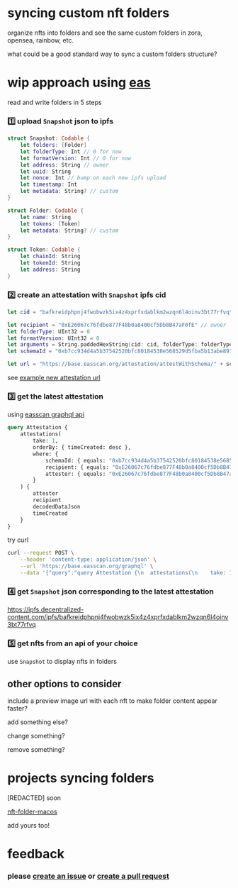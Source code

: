 # syncing custom nft folders

organize nfts into folders and see the same custom folders in zora, opensea, rainbow, etc.

what could be a good standard way to sync a custom folders structure?

# wip approach using [eas](https://docs.attest.org)

read and write folders in 5 steps

### 1️⃣ upload `Snapshot` json to ipfs
```swift
struct Snapshot: Codable {
    let folders: [Folder]
    let folderType: Int // 0 for now
    let formatVersion: Int // 0 for now
    let address: String // owner
    let uuid: String
    let nonce: Int // bump on each new ipfs upload
    let timestamp: Int
    let metadata: String? // custom
}

struct Folder: Codable {
    let name: String
    let tokens: [Token]
    let metadata: String? // custom
}

struct Token: Codable {
    let chainId: String
    let tokenId: String
    let address: String
}
```

### 2️⃣ create an attestation with `Snapshot` ipfs cid
```swift
let cid = "bafkreidphpnj4fwobwzk5ix4z4xprfxdablkm2wzqn6l4oinv3bt77rfvq"

let recipient = "0xE26067c76fdbe877F48b0a8400cf5Db8B47aF0fE" // owner
let folderType: UInt32 = 0
let formatVersion: UInt32 = 0
let arguments = String.paddedHexString(cid: cid, folderType: folderType, formatVersion: formatVersion)
let schemaId = "0xb7cc934d4a5b37542520bfc80184538e568529d5fba5b13abe89109a23620cb6"

let url = "https://base.easscan.org/attestation/attestWithSchema/" + schemaId + "#template=\(recipient)::0:false:\(arguments)"
```
see [example new attestation url](https://base.easscan.org/attestation/attestWithSchema/0xb7cc934d4a5b37542520bfc80184538e568529d5fba5b13abe89109a23620cb6#template=0xE26067c76fdbe877F48b0a8400cf5Db8B47aF0fE::0:false:0x000000000000000000000000000000000000000000000000000000000000006000000000000000000000000000000000000000000000000000000000000000000000000000000000000000000000000000000000000000000000000000000000000000000000000000000000000000000000000000000000000000000000003b6261666b726569647068706e6a3466776f62777a6b356978347a3478707266786461626c6b6d32777a716e366c346f696e763362743737726676710000000000)

### 3️⃣ get the latest attestation
using [easscan graphql api](https://docs.attest.org/docs/developer-tools/api)

```graphql
query Attestation {
    attestations(
        take: 1,
        orderBy: { timeCreated: desc },
        where: { 
            schemaId: { equals: "0xb7cc934d4a5b37542520bfc80184538e568529d5fba5b13abe89109a23620cb6" }, 
            recipient: { equals: "0xE26067c76fdbe877F48b0a8400cf5Db8B47aF0fE" },
            attester: { equals: "0xE26067c76fdbe877F48b0a8400cf5Db8B47aF0fE" } 
        }
    ) {
        attester
        recipient
        decodedDataJson
        timeCreated
    }
}
```
try curl

```sh
curl --request POST \
    --header 'content-type: application/json' \
    --url 'https://base.easscan.org/graphql' \
    --data '{"query":"query Attestation {\n  attestations(\n    take: 1,\n    orderBy: { timeCreated: desc},\n    where: { schemaId: { equals: \"0xb7cc934d4a5b37542520bfc80184538e568529d5fba5b13abe89109a23620cb6\" }, recipient: { equals: \"0xE26067c76fdbe877F48b0a8400cf5Db8B47aF0fE\" }, attester: { equals: \"0xE26067c76fdbe877F48b0a8400cf5Db8B47aF0fE\" } }\n  ) {\n    attester\n    recipient\n    decodedDataJson\n    timeCreated\n  }\n}","variables":{}}'
```

### 4️⃣ get `Snapshot` json corresponding to the latest attestation
https://ipfs.decentralized-content.com/ipfs/bafkreidphpnj4fwobwzk5ix4z4xprfxdablkm2wzqn6l4oinv3bt77rfvq

### 5️⃣ get nfts from an api of your choice
use `Snapshot` to display nfts in folders

## other options to consider

include a preview image url with each nft to make folder content appear faster?

add something else?

change something?

remove something?

# projects syncing folders

[REDACTED] soon

[nft-folder-macos](https://github.com/lil-org/nft-folder)

add yours too!

# feedback
### please [create an issue](https://github.com/lil-org/how-to-sync-nft-folders/issues) or [create a pull request](https://github.com/lil-org/how-to-sync-nft-folders/pulls)
